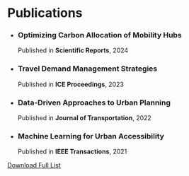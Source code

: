 <!DOCTYPE html>
<html lang="en">
<head>
  <meta charset="UTF-8">
  <meta name="viewport" content="width=device-width, initial-scale=1.0">
  <meta name="description" content="Explore key publications by Madiha Bencekri, focusing on mobility hubs, travel demand management, and urban accessibility.">
  <title>Publications - Madiha Bencekri</title>
  <link rel="stylesheet" href="assets/css/styles.css">
  <script src="https://kit.fontawesome.com/a076d05399.js" crossorigin="anonymous"></script> <!-- Font Awesome for icons -->
</head>
<body>
  <!-- Main Content -->
  <div class="main-content">
    <h1>Publications</h1>
    <ul class="publications-list">
      <li>
        <h3><i class="fas fa-book-open"></i> Optimizing Carbon Allocation of Mobility Hubs</h3>
        <p>Published in <b>Scientific Reports</b>, 2024</p>
      </li>
      <li>
        <h3><i class="fas fa-chart-line"></i> Travel Demand Management Strategies</h3>
        <p>Published in <b>ICE Proceedings</b>, 2023</p>
      </li>
      <li>
        <h3><i class="fas fa-database"></i> Data-Driven Approaches to Urban Planning</h3>
        <p>Published in <b>Journal of Transportation</b>, 2022</p>
      </li>
      <li>
        <h3><i class="fas fa-robot"></i> Machine Learning for Urban Accessibility</h3>
        <p>Published in <b>IEEE Transactions</b>, 2021</p>
      </li>
    </ul>
    <p>
      <a href="assets/docs/Full_Publication_List.pdf" class="btn" target="_blank">Download Full List</a>
    </p>
  </div>

  <!-- JavaScript for Sidebar Toggle -->
  <script>
    const sidebarToggle = document.querySelector('.sidebar-toggle');
    const sidebar = document.querySelector('.sidebar');
    sidebarToggle.addEventListener('click', () => {
      sidebar.classList.toggle('active');
    });
  </script>
</body>
</html>
